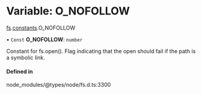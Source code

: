# Variable: O\_NOFOLLOW

[fs](../modules/fs.md).[constants](../modules/fs.constants.md).O_NOFOLLOW

• `Const` **O\_NOFOLLOW**: `number`

Constant for fs.open(). Flag indicating that the open should fail if the path is a symbolic link.

#### Defined in

node_modules/@types/node/fs.d.ts:3300
